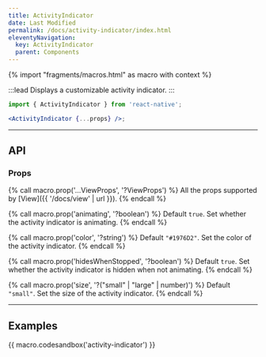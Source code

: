 ```yaml
---
title: ActivityIndicator
date: Last Modified
permalink: /docs/activity-indicator/index.html
eleventyNavigation:
  key: ActivityIndicator
  parent: Components
---
```


{% import "fragments/macros.html" as macro with context %}

:::lead
Displays a customizable activity indicator.
:::

```jsx
import { ActivityIndicator } from 'react-native';

<ActivityIndicator {...props} />;
```

---

## API

### Props

{% call macro.prop('...ViewProps', '?ViewProps') %}
All the props supported by [View]({{ '/docs/view' | url }}).
{% endcall %}

{% call macro.prop('animating', '?boolean') %}
Default `true`. Set whether the activity indicator is animating.
{% endcall %}

{% call macro.prop('color', '?string') %}
Default `"#1976D2"`. Set the color of the activity indicator.
{% endcall %}

{% call macro.prop('hidesWhenStopped', '?boolean') %}
Default `true`. Set whether the activity indicator is hidden when not animating.
{% endcall %}

{% call macro.prop('size', '?("small" | "large" | number)') %}
Default `"small"`. Set the size of the activity indicator.
{% endcall %}

---

## Examples

{{ macro.codesandbox('activity-indicator') }}
